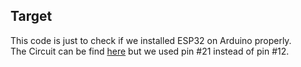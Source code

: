 ## Target
This code is just to check if we installed ESP32 on Arduino properly.<br />
The Circuit can be find <a href="https://github.com/shshjmakerspace/ArduinoUnity3D/tree/main/Arduino%20Unity3D%20Serial%20Communication">here</a> but we used pin #21 instead of pin #12.

